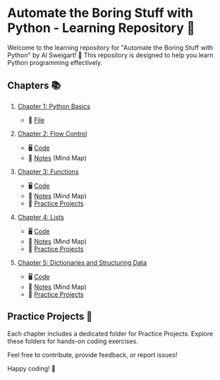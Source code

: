 # Automate the Boring Stuff with Python - Learning Repository 🐍

Welcome to the learning repository for "Automate the Boring Stuff with Python" by Al Sweigart! 📘 This repository is designed to help you learn Python programming effectively.

## Chapters 📚

1. [Chapter 1: Python Basics](/Chapter_1)

   - 📜 [File](/Chapter_1/yourFirstProgram.py)

2. [Chapter 2: Flow Control](/Chapter_2)

   - 🖥️ [Code](/Chapter_2/Code)
   - 🧠 [Notes](/Chapter_2/Notes/mindMapForChapterTwo.jpg) (Mind Map)

3. [Chapter 3: Functions](/Chapter_3)

   - 🖥️ [Code](/Chapter_3/Code)
   - 🧠 [Notes](/Chapter_3/Notes/mindMapForChapterThree.jpg) (Mind Map)
   - 🚀 [Practice Projects](/Chapter_3/Code/PracticeProject)

4. [Chapter 4: Lists](/Chapter_4)

   - 🖥️ [Code](/Chapter_4/Code)
   - 🧠 [Notes](/Chapter_4/Notes/mindMapForChapterFour.jpg) (Mind Map)
   - 🚀 [Practice Projects](/Chapter_4/Code/PracticeProjects)

5. [Chapter 5: Dictionaries and Structuring Data](/Chapter_5)

   - 🖥️ [Code](/Chapter_5/Code)
   - 🧠 [Notes](/Chapter_5/Notes/mindMapForChapterFive.jpg) (Mind Map)
   - 🚀 [Practice Projects](/Chapter_5/Code/PracticeProjects)

## Practice Projects 🚀

Each chapter includes a dedicated folder for Practice Projects. Explore these folders for hands-on coding exercises.

Feel free to contribute, provide feedback, or report issues!

Happy coding! 🚀
